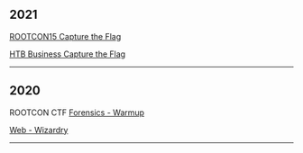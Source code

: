 ## 2021
[ROOTCON15 Capture the Flag](/content/2021_CTF/RC15/rootcon15ctf.md)

[HTB Business Capture the Flag](/content/2021_CTF/HTB/htb_business.md)



* * *
## 2020
ROOTCON CTF
[Forensics - Warmup](/content/2020_CTF/RC14/warmup.md)

[Web - Wizardry](/content/2020_CTF/RC14/wizardry.md) 
* * *